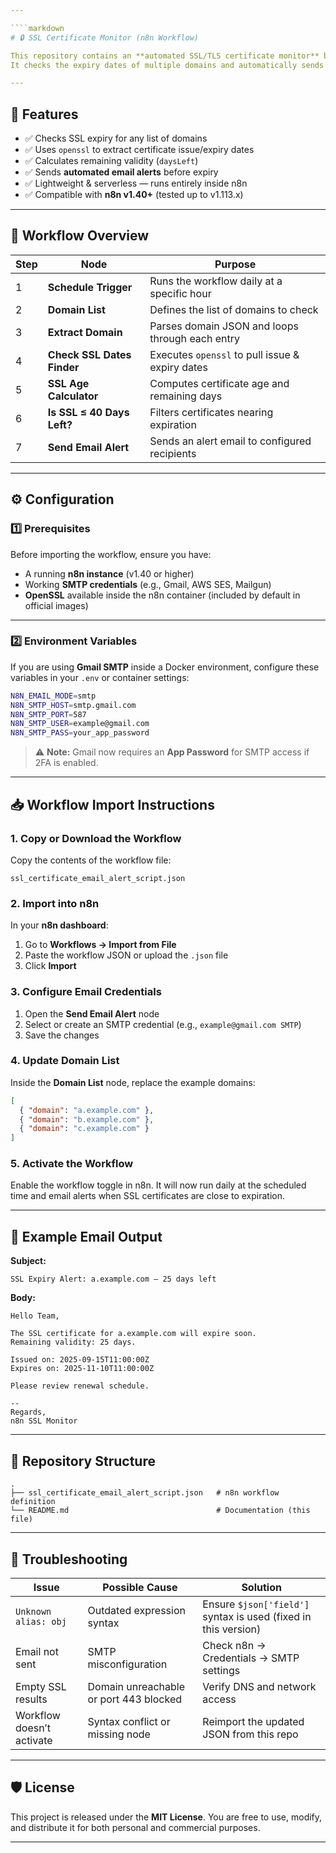 ```yaml
---

````markdown
# 🔒 SSL Certificate Monitor (n8n Workflow)

This repository contains an **automated SSL/TLS certificate monitor** built for [n8n](https://n8n.io).  
It checks the expiry dates of multiple domains and automatically sends an **email alert** when any certificate has **≤ 40 days** remaining.

---
```


## 🚀 Features
- ✅ Checks SSL expiry for any list of domains  
- ✅ Uses `openssl` to extract certificate issue/expiry dates  
- ✅ Calculates remaining validity (`daysLeft`)  
- ✅ Sends **automated email alerts** before expiry  
- ✅ Lightweight & serverless — runs entirely inside n8n  
- ✅ Compatible with **n8n v1.40+** (tested up to v1.113.x)

---

## 🧩 Workflow Overview

| Step | Node | Purpose |
|------|------|----------|
| 1 | **Schedule Trigger** | Runs the workflow daily at a specific hour |
| 2 | **Domain List** | Defines the list of domains to check |
| 3 | **Extract Domain** | Parses domain JSON and loops through each entry |
| 4 | **Check SSL Dates Finder** | Executes `openssl` to pull issue & expiry dates |
| 5 | **SSL Age Calculator** | Computes certificate age and remaining days |
| 6 | **Is SSL ≤ 40 Days Left?** | Filters certificates nearing expiration |
| 7 | **Send Email Alert** | Sends an alert email to configured recipients |

---

## ⚙️ Configuration

### 1️⃣ Prerequisites
Before importing the workflow, ensure you have:
- A running **n8n instance** (v1.40 or higher)
- Working **SMTP credentials** (e.g., Gmail, AWS SES, Mailgun)
- **OpenSSL** available inside the n8n container (included by default in official images)

---

### 2️⃣ Environment Variables
If you are using **Gmail SMTP** inside a Docker environment, configure these variables in your `.env` or container settings:

```bash
N8N_EMAIL_MODE=smtp
N8N_SMTP_HOST=smtp.gmail.com
N8N_SMTP_PORT=587
N8N_SMTP_USER=example@gmail.com
N8N_SMTP_PASS=your_app_password
````

> ⚠️ **Note:** Gmail now requires an **App Password** for SMTP access if 2FA is enabled.

---

## 📥 Workflow Import Instructions

### 1. Copy or Download the Workflow

Copy the contents of the workflow file:

```
ssl_certificate_email_alert_script.json
```

### 2. Import into n8n

In your **n8n dashboard**:

1. Go to **Workflows → Import from File**
2. Paste the workflow JSON or upload the `.json` file
3. Click **Import**

### 3. Configure Email Credentials

1. Open the **Send Email Alert** node
2. Select or create an SMTP credential (e.g., `example@gmail.com SMTP`)
3. Save the changes

### 4. Update Domain List

Inside the **Domain List** node, replace the example domains:

```json
[
  { "domain": "a.example.com" },
  { "domain": "b.example.com" },
  { "domain": "c.example.com" }
]
```

### 5. Activate the Workflow

Enable the workflow toggle in n8n.
It will now run daily at the scheduled time and email alerts when SSL certificates are close to expiration.

---

## 📧 Example Email Output

**Subject:**

```
SSL Expiry Alert: a.example.com — 25 days left
```

**Body:**

```
Hello Team,

The SSL certificate for a.example.com will expire soon.
Remaining validity: 25 days.

Issued on: 2025-09-15T11:00:00Z
Expires on: 2025-11-10T11:00:00Z

Please review renewal schedule.

--  
Regards,  
n8n SSL Monitor
```

---

## 📂 Repository Structure

```
.
├── ssl_certificate_email_alert_script.json   # n8n workflow definition
└── README.md                                 # Documentation (this file)
```

---

## 🧠 Troubleshooting

| Issue                     | Possible Cause                         | Solution                                                       |
| ------------------------- | -------------------------------------- | -------------------------------------------------------------- |
| `Unknown alias: obj`      | Outdated expression syntax             | Ensure `$json['field']` syntax is used (fixed in this version) |
| Email not sent            | SMTP misconfiguration                  | Check n8n → Credentials → SMTP settings                        |
| Empty SSL results         | Domain unreachable or port 443 blocked | Verify DNS and network access                                  |
| Workflow doesn’t activate | Syntax conflict or missing node        | Reimport the updated JSON from this repo                       |

---

## 🛡️ License

This project is released under the **MIT License**.
You are free to use, modify, and distribute it for both personal and commercial purposes.

---
